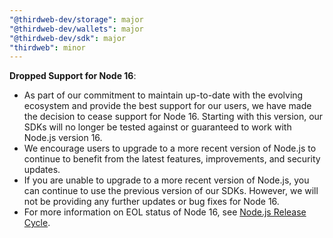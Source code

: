 ```yaml
---
"@thirdweb-dev/storage": major
"@thirdweb-dev/wallets": major
"@thirdweb-dev/sdk": major
"thirdweb": minor
---
```


**Dropped Support for Node 16**:

- As part of our commitment to maintain up-to-date with the evolving ecosystem and provide the best support for our users, we have made the decision to cease support for Node 16. Starting with this version, our SDKs will no longer be tested against or guaranteed to work with Node.js version 16.
- We encourage users to upgrade to a more recent version of Node.js to continue to benefit from the latest features, improvements, and security updates.
- If you are unable to upgrade to a more recent version of Node.js, you can continue to use the previous version of our SDKs. However, we will not be providing any further updates or bug fixes for Node 16.
- For more information on EOL status of Node 16, see [Node.js Release Cycle](https://nodejs.dev/en/about/releases/).
